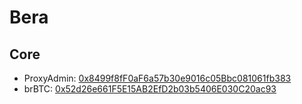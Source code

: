# Bera

## Core

- ProxyAdmin: [0x8499f8fF0aF6a57b30e9016c05Bbc081061fb383](https://explorer.taker.xyz/address/0x8499f8fF0aF6a57b30e9016c05Bbc081061fb383)
- brBTC: [0x52d26e661F5E15AB2EfD2b03b5406E030C20ac93](https://explorer.taker.xyz/token/0x52d26e661F5E15AB2EfD2b03b5406E030C20ac93)

